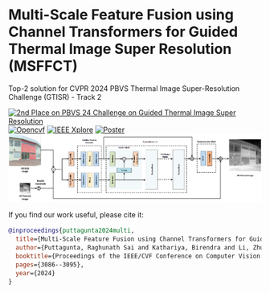 # Multi-Scale Feature Fusion using Channel Transformers for Guided Thermal Image Super Resolution (MSFFCT)
Top-2 solution for CVPR 2024 PBVS Thermal Image Super-Resolution Challenge (GTISR) - Track 2


[![2nd Place on PBVS 24 Challenge on Guided Thermal Image Super Resolution](https://img.shields.io/badge/PBVS%202024%20Challenge-blue?style=flat-square)](https://codalab.lisn.upsaclay.fr/competitions/17014)
[![Opencvf](https://img.shields.io/badge/OpenCVF-gray?style=flat-square)](https://openaccess.thecvf.com/content/CVPR2024W/PBVS/papers/Puttagunta_Multi-Scale_Feature_Fusion_using_Channel_Transformers_for_Guided_Thermal_Image_CVPRW_2024_paper.pdf)
[![IEEE Xplore](https://img.shields.io/badge/IEEEXplore-blue?style=flat-square)](https://ieeexplore.ieee.org/document/10678381)
[![Poster](https://img.shields.io/badge/Poster-gray?style=flat-square)](https://umkc.box.com/s/haxchxtbedmttyty0sx52yya4xquyr95)
![Network Architecture](https://github.com/raghunath19/MSFFCT/blob/0c23b4f0b03736dcf6b44a280df1d924a18ee483/thermal_proposed_GTISR.png)



If you find our work useful, please cite it:

```bibtex
@inproceedings{puttagunta2024multi,
  title={Multi-Scale Feature Fusion using Channel Transformers for Guided Thermal Image Super Resolution},
  author={Puttagunta, Raghunath Sai and Kathariya, Birendra and Li, Zhu and York, George},
  booktitle={Proceedings of the IEEE/CVF Conference on Computer Vision and Pattern Recognition},
  pages={3086--3095},
  year={2024}
}
